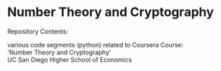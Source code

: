 # Number Theory and Cryptography

Repository Contents:  

various code segments (python) related to Coursera Course:  
'Number Theory and Cryptography'  
UC San Diego Higher School of Economics
